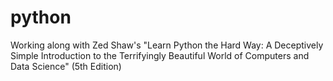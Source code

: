 # python
Working along with Zed Shaw's "Learn Python the Hard Way: A Deceptively Simple Introduction to the Terrifyingly Beautiful World of Computers and Data Science" (5th Edition)
